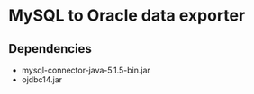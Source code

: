 # MySQL to Oracle data exporter

## Dependencies

* mysql-connector-java-5.1.5-bin.jar
* ojdbc14.jar
